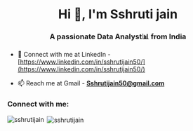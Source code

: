 <h1 align="center">Hi 👋, I'm Sshruti jain</h1>
<h3 align="center">A passionate Data Analyst📊 from India</h3>

- 🔗 Connect with me at LinkedIn - [https://www.linkedin.com/in/sshrutijain50/](https://www.linkedin.com/in/sshrutijain50/)

- 📫 Reach me at Gmail - **Sshrutijain50@gmail.com**

<h3 align="left">Connect with me:</h3>
<p align="left">
</p>

<p><img align="left" src="https://github-readme-stats.vercel.app/api/top-langs?username=sshrutijain&show_icons=true&locale=en&layout=compact" alt="sshrutijain" /></p>

<p>&nbsp;<img align="center" src="https://github-readme-stats.vercel.app/api?username=sshrutijain&show_icons=true&locale=en" alt="sshrutijain" /></p>
